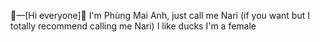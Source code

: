 🌾—[Hi everyone]🎑
I'm Phùng Mai Anh, just call me Nari (if you want but I totally recommend calling me Nari)
I like ducks
I'm a female
<!---
nari12333/nari12333 is a ✨ special ✨ repository because its `README.md` (this file) appears on your GitHub profile.
You can click the Preview link to take a look at your changes.
--->
